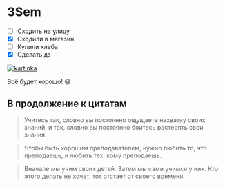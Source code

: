 # 3Sem

* [ ] Сходить на улицу
* [x] Сходили в магазин 
* [ ] Купили хлеба
* [x] Сделать дз

[![kartinka](https://kot-pes.com/wp-content/uploads/2016/09/image6-3.jpeg)](https://www.youtube.com/watch?v=zghOwqt4v3c)

Всё будет хорошо! :smiley:

## В продолжение к цитатам

> Учитесь так, словно вы постоянно ощущаете нехватку своих знаний, и так, словно вы постоянно боитесь растерять свои знания. 

>Чтобы быть хорошим преподавателем, нужно любить то, что преподаешь, и любить тех, кому преподаешь.

> Вначале мы учим своих детей. Затем мы сами учимся у них. Кто этого делать не хочет, тот отстает от своего времени